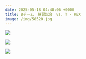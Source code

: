 ```yaml
---
date: 2025-05-18 04:48:06 +0000
title: Bチーム　練習試合　vs. T - REX
image: /img/58520.jpg
---
```

![](/img/58522.jpg)

![](/img/58523.jpg)

![](/img/58524.jpg)
